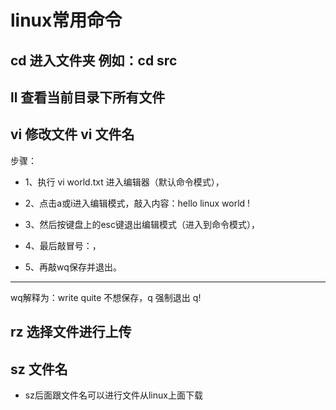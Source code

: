 # linux常用命令

## cd 进入文件夹  例如：cd src


## ll 查看当前目录下所有文件 

## vi 修改文件 vi 文件名
步骤：

* 1、执行 vi world.txt  进入编辑器（默认命令模式），

* 2、点击a或i进入编辑模式，敲入内容：hello linux world !

* 3、然后按键盘上的esc键退出编辑模式（进入到命令模式），

* 4、最后敲冒号：，

* 5、再敲wq保存并退出。

-------
wq解释为：write quite
不想保存，q
强制退出 q!

## rz 选择文件进行上传

## sz 文件名  

* sz后面跟文件名可以进行文件从linux上面下载
